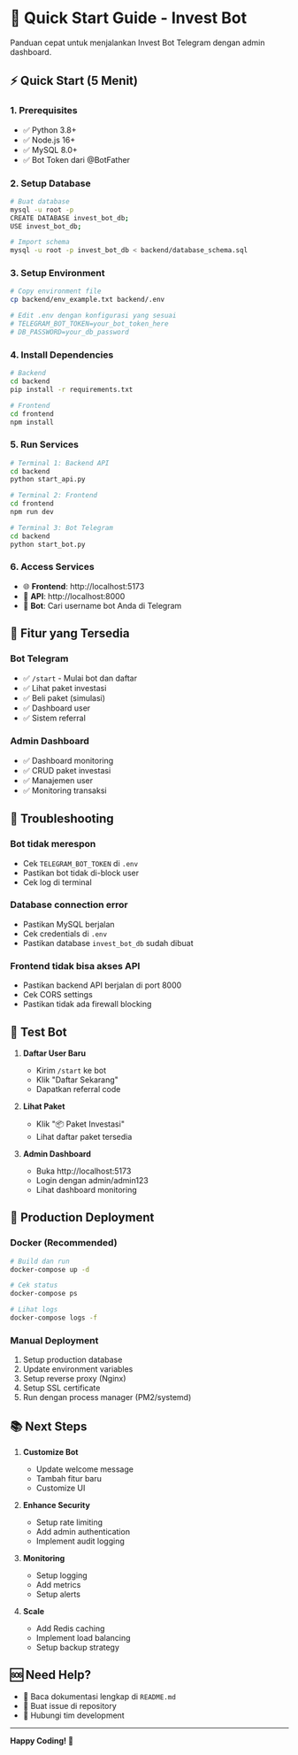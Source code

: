 # 🚀 Quick Start Guide - Invest Bot

Panduan cepat untuk menjalankan Invest Bot Telegram dengan admin dashboard.

## ⚡ Quick Start (5 Menit)

### 1. Prerequisites
- ✅ Python 3.8+
- ✅ Node.js 16+
- ✅ MySQL 8.0+
- ✅ Bot Token dari @BotFather

### 2. Setup Database
```bash
# Buat database
mysql -u root -p
CREATE DATABASE invest_bot_db;
USE invest_bot_db;

# Import schema
mysql -u root -p invest_bot_db < backend/database_schema.sql
```

### 3. Setup Environment
```bash
# Copy environment file
cp backend/env_example.txt backend/.env

# Edit .env dengan konfigurasi yang sesuai
# TELEGRAM_BOT_TOKEN=your_bot_token_here
# DB_PASSWORD=your_db_password
```

### 4. Install Dependencies
```bash
# Backend
cd backend
pip install -r requirements.txt

# Frontend
cd frontend
npm install
```

### 5. Run Services
```bash
# Terminal 1: Backend API
cd backend
python start_api.py

# Terminal 2: Frontend
cd frontend
npm run dev

# Terminal 3: Bot Telegram
cd backend
python start_bot.py
```

### 6. Access Services
- 🌐 **Frontend**: http://localhost:5173
- 🔌 **API**: http://localhost:8000
- 🤖 **Bot**: Cari username bot Anda di Telegram

## 🎯 Fitur yang Tersedia

### Bot Telegram
- ✅ `/start` - Mulai bot dan daftar
- ✅ Lihat paket investasi
- ✅ Beli paket (simulasi)
- ✅ Dashboard user
- ✅ Sistem referral

### Admin Dashboard
- ✅ Dashboard monitoring
- ✅ CRUD paket investasi
- ✅ Manajemen user
- ✅ Monitoring transaksi

## 🔧 Troubleshooting

### Bot tidak merespon
- Cek `TELEGRAM_BOT_TOKEN` di `.env`
- Pastikan bot tidak di-block user
- Cek log di terminal

### Database connection error
- Pastikan MySQL berjalan
- Cek credentials di `.env`
- Pastikan database `invest_bot_db` sudah dibuat

### Frontend tidak bisa akses API
- Pastikan backend API berjalan di port 8000
- Cek CORS settings
- Pastikan tidak ada firewall blocking

## 📱 Test Bot

1. **Daftar User Baru**
   - Kirim `/start` ke bot
   - Klik "Daftar Sekarang"
   - Dapatkan referral code

2. **Lihat Paket**
   - Klik "📦 Paket Investasi"
   - Lihat daftar paket tersedia

3. **Admin Dashboard**
   - Buka http://localhost:5173
   - Login dengan admin/admin123
   - Lihat dashboard monitoring

## 🚀 Production Deployment

### Docker (Recommended)
```bash
# Build dan run
docker-compose up -d

# Cek status
docker-compose ps

# Lihat logs
docker-compose logs -f
```

### Manual Deployment
1. Setup production database
2. Update environment variables
3. Setup reverse proxy (Nginx)
4. Setup SSL certificate
5. Run dengan process manager (PM2/systemd)

## 📚 Next Steps

1. **Customize Bot**
   - Update welcome message
   - Tambah fitur baru
   - Customize UI

2. **Enhance Security**
   - Setup rate limiting
   - Add admin authentication
   - Implement audit logging

3. **Monitoring**
   - Setup logging
   - Add metrics
   - Setup alerts

4. **Scale**
   - Add Redis caching
   - Implement load balancing
   - Setup backup strategy

## 🆘 Need Help?

- 📖 Baca dokumentasi lengkap di `README.md`
- 🐛 Buat issue di repository
- 💬 Hubungi tim development

---

**Happy Coding! 🎉**

